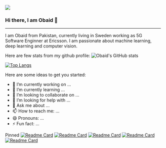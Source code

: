 ![](https://i.imgur.com/jvp8AWw.png)

### Hi there, I am Obaid 👋

---
I am Obaid from Pakistan, currently living in Sweden working as 5G Software Enginner at Ericsson. I am passionate about machine learning, deep learning and computer vision. 

Here are few stats from my github profile:
![Obaid's GitHub stats](https://github-readme-stats.vercel.app/api?username=obiii&show_icons=true&theme=tokyonight&count_private=true)

[![Top Langs](https://github-readme-stats.vercel.app/api/top-langs/?username=obiii&layout=compact&hide=javascript,html,CSs,CoffeeScript,Roff,XSLT,PHP,Batchfile,Shell,AMPL,M,Hack&langs_count=6)](https://github.com/obiii/FlameCharacterizer_MTL)

Here are some ideas to get you started:

- 🔭 I’m currently working on ...
- 🌱 I’m currently learning ...
- 👯 I’m looking to collaborate on ...
- 🤔 I’m looking for help with ...
- 💬 Ask me about ...
- 📫 How to reach me: ...
- 😄 Pronouns: ...
- ⚡ Fun fact: ...


Pinned
[![Readme Card](https://github-readme-stats.vercel.app/api/pin/?username=obiii&repo=Multi-task-CNN)](https://github.com/obiii/Multi-task-CNN)
[![Readme Card](https://github-readme-stats.vercel.app/api/pin/?username=obiii&repo=FlameCharacterizer_MTL)](https://github.com/obiii/FlameCharacterizer_MTL)
[![Readme Card](https://github-readme-stats.vercel.app/api/pin/?username=obiii&repo=Transfer_Convolutional-Learning)](https://github.com/obiii/Transfer_Convolutional-Learning)
[![Readme Card](https://github-readme-stats.vercel.app/api/pin/?username=obiii&repo=UNetRoadSegmentation)](https://github.com/obiii/UNetRoadSegmentation)
[![Readme Card](https://github-readme-stats.vercel.app/api/pin/?username=obiii&repo=DNN_RoadSegmentation-PerPixelClassification-)](https://github.com/obiii/DNN_RoadSegmentation-PerPixelClassification-)
